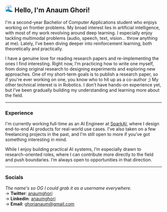 ##  <img src="images/wave_emoji.gif" width="25"> Hello, I'm Anaum Ghori!

I'm a second-year Bachelor of Computer Applications student who enjoys working on frontier problems. My broad interest lies in artificial intelligence, with most of my work revolving around deep learning. I especially enjoy tackling multimodal problems (audio, speech, text, vision… throw anything at me). Lately, I’ve been diving deeper into reinforcement learning, both theoretically and practically.

I have a genuine love for reading research papers and re-implementing the ones I find interesting. Right now, I’m practicing how to write one myself, from doing original research to designing experiments and exploring new approaches. One of my short-term goals is to publish a research paper, so if you're ever working on one, you know who to hit up as a co-author ;) My other technical interest is in Robotics. I don’t have hands-on experience yet, but I’ve been gradually building my understanding and learning more about the field.

---

### Experience

I'm currently working full-time as an AI Engineer at [SparkAI](https://www.trysparkai.com/), where I design end-to-end AI products for real-world use cases. I've also taken on a few freelancing projects in the past, and I'm still open to more if you’ve got something interesting in mind.

While I enjoy building practical AI systems, I’m especially drawn to research-oriented roles, where I can contribute more directly to the field and push boundaries. I’m always open to opportunities in that direction.


---

### Socials  
_The name's so OG I could grab it as a username everywhere._  
→ **Twitter**: [anaumghori](https://x.com/anaumghori)  
→ **Linkedin**: [anaumghori](https://www.linkedin.com/in/anaumghori/)  
→ **Email**: [ghorianaum@gmail.com](mailto:ghorianaum@gmail.com)
